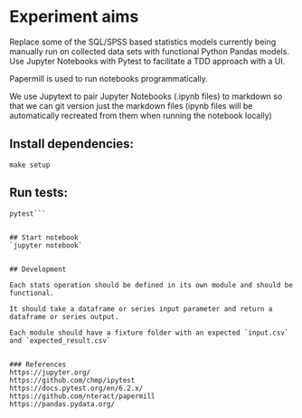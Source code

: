 # Experiment aims
Replace some of the SQL/SPSS based statistics models currently being manually run on collected data sets with functional Python Pandas models. Use Jupyter Notebooks with Pytest to facilitate a TDD approach with a UI.

Papermill is used to run notebooks programmatically.

We use Jupytext to pair Jupyter Notebooks (.ipynb files) to markdown so that we can git version just the markdown files (ipynb files will be automatically recreated from them when running the notebook locally)

## Install dependencies:

`make setup`

## Run tests:

```cd tests
pytest```


## Start notebook
`jupyter notebook`


## Development

Each stats operation should be defined in its own module and should be functional.

It should take a dataframe or series input parameter and return a dataframe or series output.

Each module should have a fixture folder with an expected `input.csv` and `expected_result.csv`


### References
https://jupyter.org/
https://github.com/chmp/ipytest
https://docs.pytest.org/en/6.2.x/
https://github.com/nteract/papermill
https://pandas.pydata.org/
